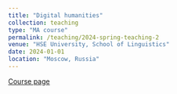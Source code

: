 ```yaml
---
title: "Digital humanities"
collection: teaching
type: "MA course"
permalink: /teaching/2024-spring-teaching-2
venue: "HSE University, School of Linguistics"
date: 2024-01-01
location: "Moscow, Russia"
---
```


[Course page](https://www.hse.ru/en/edu/courses/835162164)
